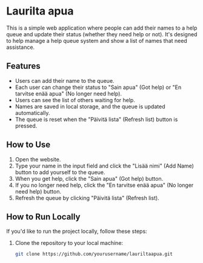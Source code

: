 # Laurilta apua

This is a simple web application where people can add their names to a help queue and update their status (whether they need help or not). It's designed to help manage a help queue system and show a list of names that need assistance.

## Features

- Users can add their name to the queue.
- Each user can change their status to "Sain apua" (Got help) or "En tarvitse enää apua" (No longer need help).
- Users can see the list of others waiting for help.
- Names are saved in local storage, and the queue is updated automatically.
- The queue is reset when the "Päivitä lista" (Refresh list) button is pressed.

## How to Use

1. Open the website.
2. Type your name in the input field and click the "Lisää nimi" (Add Name) button to add yourself to the queue.
3. When you get help, click the "Sain apua" (Got help) button.
4. If you no longer need help, click the "En tarvitse enää apua" (No longer need help) button.
5. Refresh the queue by clicking "Päivitä lista" (Refresh list).

## How to Run Locally

If you'd like to run the project locally, follow these steps:

1. Clone the repository to your local machine:
   ```bash
   git clone https://github.com/yourusername/lauriltaapua.git
